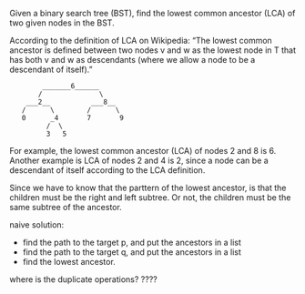 Given a binary search tree (BST), find the lowest common ancestor (LCA) of two given nodes in the BST.

According to the definition of LCA on Wikipedia: “The lowest common ancestor is defined between two nodes v and w as the lowest node in T that has both v and w as descendants (where we allow a node to be a descendant of itself).”
```
        _______6______
       /              \
    ___2__          ___8__
   /      \        /      \
   0      _4       7       9
         /  \
         3   5
```
For example, the lowest common ancestor (LCA) of nodes 2 and 8 is 6. Another example is LCA of nodes 2 and 4 is 2, since a node can be a descendant of itself according to the LCA definition.

Since we have to know that the parttern of the lowest ancestor, is that the children must be the 
right and left subtree. Or not, the children must be the same subtree of the ancestor.

naive solution:
- find the path to the target p, and put the ancestors in a list
- find the path to the target q, and put the ancestors in a list
- find the lowest ancestor.

where is the duplicate operations?
????